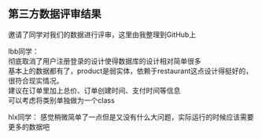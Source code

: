 ## 第三方数据评审结果
邀请了同学对我们的数据进行评审，这里由我整理到GitHub上
  
lbb同学：   
彻底取消了用户注册登录的设计使得数据库的设计相对简单很多  
基本上的数据都有了，product是弱实体，依赖于restaurant这点设计得挺好的，很符合现实情况。  
建议在订单里加上总价、订单创建时间、支付时间等信息  
可以考虑将类别单独做为一个class

hlx同学：
感觉稍微简单了一点但是又没有什么大问题，实际运行的时候应该需要更多的数据吧
